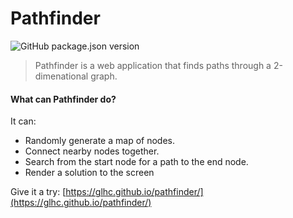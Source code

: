 # Pathfinder

![GitHub package.json version](https://img.shields.io/github/package-json/v/glhc/pathfinder)

> Pathfinder is a web application that finds paths through a 2-dimenational 
> graph.

#### What can Pathfinder do?

It can:

- Randomly generate a map of nodes.
- Connect nearby nodes together.
- Search from the start node for a path to the end node.
- Render a solution to the screen

Give it a try: [https://glhc.github.io/pathfinder/](https://glhc.github.io/pathfinder/)
